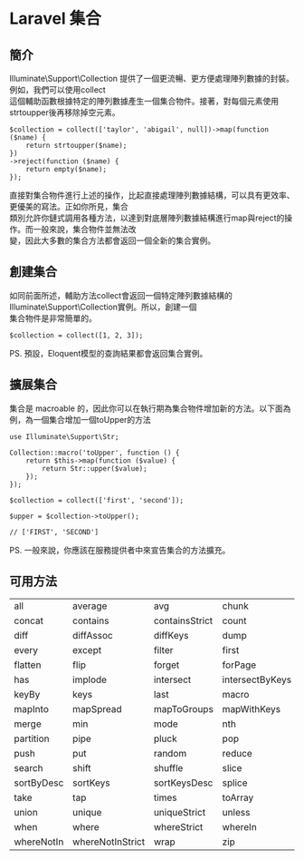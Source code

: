 # Laravel 集合

## 簡介
Illuminate\Support\Collection 提供了一個更流暢、更方便處理陣列數據的封裝。例如，我們可以使用collect<br/>
這個輔助函數根據特定的陣列數據產生一個集合物件。接著，對每個元素使用strtoupper後再移除掉空元素。
```
$collection = collect(['taylor', 'abigail', null])->map(function ($name) {
    return strtoupper($name);
})
->reject(function ($name) {
    return empty($name);
});
```
直接對集合物件進行上述的操作，比起直接處理陣列數據結構，可以具有更效率、更優美的寫法。正如你所見，集合<br/>
類別允許你鏈式調用各種方法，以達到對底層陣列數據結構進行map與reject的操作。而一般來說，集合物件並無法改<br/>
變，因此大多數的集合方法都會返回一個全新的集合實例。

## 創建集合
如同前面所述，輔助方法collect會返回一個特定陣列數據結構的Illuminate\Support\Collection實例。所以，創建一個<br/>
集合物件是非常簡單的。
```
$collection = collect([1, 2, 3]);
```
PS. 預設，Eloquent模型的查詢結果都會返回集合實例。

## 擴展集合
集合是 macroable 的，因此你可以在執行期為集合物件增加新的方法。以下面為例，為一個集合增加一個toUpper的方法
```
use Illuminate\Support\Str;

Collection::macro('toUpper', function () {
    return $this->map(function ($value) {
        return Str::upper($value);
    });
});

$collection = collect(['first', 'second']);

$upper = $collection->toUpper();

// ['FIRST', 'SECOND']
```
PS. 一般來說，你應該在服務提供者中來宣告集合的方法擴充。

## 可用方法
|                |               |             |           |            |            |
| ---------- |:---------- |:-------- |:------- |:------- |:-------- |
| all | average | avg | chunk | collapse | combine |
| concat | contains | containsStrict | count | crossJoin | dd |
| diff | diffAssoc | diffKeys | dump | each | eachSpread |
| every | except | filter | first | firstWhere | flatMap |
| flatten | flip | forget | forPage | get | groupBy |
| has | implode | intersect | intersectByKeys | isEmpty | isNotEmpty |
| keyBy | keys | last | macro | make | map |
| mapInto | mapSpread | mapToGroups | mapWithKeys | max | median |
| merge | min | mode | nth | only | pad |
| partition | pipe | pluck | pop | prepend | pull |
| push | put | random | reduce | reject | reverse |
| search | shift | shuffle | slice | sort | sortBy |
| sortByDesc | sortKeys | sortKeysDesc | splice | split | sum |
| take | tap | times | toArray | toJson | transform |
| union | unique | uniqueStrict | unless | unwrap | values |
| when | where | whereStrict | whereIn | whereInStrict | whereInstanceOf |
| whereNotIn | whereNotInStrict | wrap | zip | | |
